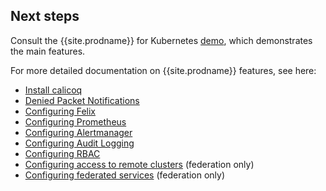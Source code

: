 ## Next steps

Consult the {{site.prodname}} for Kubernetes [demo](/{{page.version}}/getting-started/cnx/simple-policy-cnx), which
demonstrates the main features.

For more detailed documentation on {{site.prodname}} features, see here:
- [Install calicoq](/{{page.version}}/getting-started/calicoq/)
- [Denied Packet Notifications](/{{page.version}}/security/metrics/metrics)
- [Configuring Felix](/{{page.version}}/reference/felix/configuration)
- [Configuring Prometheus](/{{page.version}}/security/configuration/prometheus)
- [Configuring Alertmanager](/{{page.version}}/security/configuration/alertmanager)
- [Configuring Audit Logging](/{{page.version}}/security/logs/elastic/ee-audit)
- [Configuring RBAC](/{{page.version}}/reference/cnx/rbac-tiered-policies)
- [Configuring access to remote clusters](/{{page.version}}/networking/federation/configure-rcc) (federation only)
- [Configuring federated services](/{{page.version}}/networking/federation/services-controller) (federation only)

